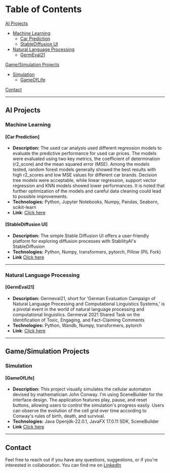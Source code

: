 Table of Contents
=================

[AI Projects](#ai-projects)
* [Machine Learning](#machine-learning)
  * [Car Prediction](#car-prediction)
  * [StableDiffusion UI](#stablediffusion-ui)
* [Natural Language Processing](#natural-language-processing)
  * [GermEval21](#germeval21)

[Game/Simulation Projects](#gamesimulation-projects)
* [Simulation](#simulation)
  * [GameOfLife](#gameoflife)

[Contact](#contact)

---

## AI Projects

### Machine Learning
#### [Car Prediction]
- **Description:** The used car analysis used different regression models to evaluate the predictive performance for used car prices. The models were evaluated using two key metrics, the coefficient of determination (r2_score) and the mean squared error (MSE). Among the models tested, random forest models generally showed the best results with high r2_scores and low MSE values for different car brands. Decision tree models were acceptable, while linear regression, support vector regression and KNN models showed lower performances. It is noted that further optimization of the models and careful data cleaning could lead to possible improvements.
- **Technologies:** Python, Jupyter Notebooks, Numpy, Pandas, Seaborn, scikit-learn
- **Link**: [Click here](https://github.com/kfitkau/my-projects/blob/main/car_prediction/)

#### [StableDiffusion UI]
- **Description:** The simple Stable Diffusion UI offers a user-friendly platform for exploring diffusion processes with StabilityAI's StableDiffusion
- **Technologies:** Python, Numpy, transformers, pytorch, Pillow (PIL Fork)
- **Link** [Click here](https://github.com/kfitkau/my-projects/blob/main/stablediffusion_ui/)

---

### Natural Language Processing
#### [GermEval21]
- **Description:** Germeval21, short for 'German Evaluation Campaign of Natural Language Processing and Computational Linguistics Systems,' is a pivotal event in the world of natural language processing and computational linguistics. Germeval 2021 Shared Task on the Identification of Toxic, Engaging, and Fact-Claiming Comments
- **Technologies:** Python, Wandb, Numpy, transformers, pytorch
- **Link**: [Click here](https://github.com/kfitkau/my-projects/blob/main/germeval21/)

---

## Game/Simulation Projects
### Simulation
#### [GameOfLife]
- **Description:** This project visually simulates the cellular automaton devised by mathematician John Conway. I'm using SceneBuilder for the interface design. The application features play, pause, and reset buttons, allowing users to control the simulation's progress easily. Users can observe the evolution of the cell grid over time according to Conway's rules of birth, death, and survival.
- **Technologies:** Java Openjdk-22.0.1, JavaFX 17.0.11 SDK, SceneBuilder
- **Link** [Click here](https://github.com/kfitkau/my-projects/blob/main/gameoflife/)

---

## Contact
Feel free to reach out if you have any questions, suggestions, or if you're interested in collaboration. You can find me on [LinkedIn](https://www.linkedin.com/in/kevin-fitkau/) 

